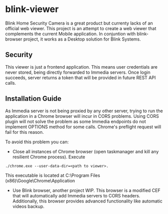 # blink-viewer
Blink Home Security Camera is a great product but currenty lacks of an official web viewer. This project is an attempt to create a web viewer that complements the current Mobile application. In conjuntion with blink-browser project, it works as a Desktop solution for Blink Systems. 

## Security
This viewer is just a frontend application. This means user credentials are never stored, being directly forwarded to Immedia servers. 
Once login succeeds, server returns a token that will be provided in future REST API calls. 

## Installation Guide
As Immedia server is not being proxied by any other server, trying to run the application in a Chrome browser will incur in CORS problems. 
Using CORS plugin will not solve the problem as some Immedia endpoints do not implement OPTIONS method for some calls. Chrome's preflight request 
will fail for this reason. 

To avoid this problem you can:

* Close all instances of Chrome browser (open taskmanager and kill any resilient Chrome process). Execute 
```
./chrome.exe --user-data-dir=<path to viewer>. 
```
This executable is located at C:\Program Files (x86)\Google\Chrome\Application

* Use Blink browser, another project WIP. This browser is a modified CEF that will automatically add Immedia servers to CORS headers. 
Additionally, this browser provides advanced functionality like automatic videos backup.
